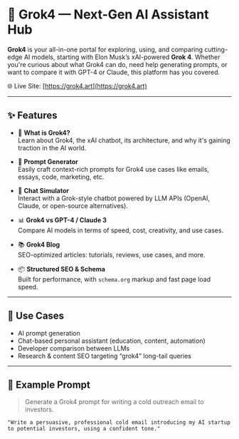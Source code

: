 

# 🚀 Grok4 — Next-Gen AI Assistant Hub

**Grok4** is your all-in-one portal for exploring, using, and comparing cutting-edge AI models, starting with Elon Musk’s xAI-powered **Grok 4**. Whether you're curious about what Grok4 can do, need help generating prompts, or want to compare it with GPT-4 or Claude, this platform has you covered.

🌐 Live Site: [https://grok4.art](https://grok4.art)

---

## ✨ Features

- 🔎 **What is Grok4?**  
  Learn about Grok4, the xAI chatbot, its architecture, and why it's gaining traction in the AI world.

- 💬 **Prompt Generator**  
  Easily craft context-rich prompts for Grok4 use cases like emails, essays, code, marketing, etc.

- 🤖 **Chat Simulator**  
  Interact with a Grok-style chatbot powered by LLM APIs (OpenAI, Claude, or open-source alternatives).

- 📊 **Grok4 vs GPT-4 / Claude 3**  
  Compare AI models in terms of speed, cost, creativity, and use cases.

- 📚 **Grok4 Blog**  
  SEO-optimized articles: tutorials, reviews, use cases, and more.

- 📦 **Structured SEO & Schema**  
  Built for performance, with `schema.org` markup and fast page load speed.

---

## 📌 Use Cases

- AI prompt generation
- Chat-based personal assistant (education, content, automation)
- Developer comparison between LLMs
- Research & content SEO targeting “grok4” long-tail queries

---

## 🧪 Example Prompt

> Generate a Grok4 prompt for writing a cold outreach email to investors.

```text
"Write a persuasive, professional cold email introducing my AI startup to potential investors, using a confident tone."

